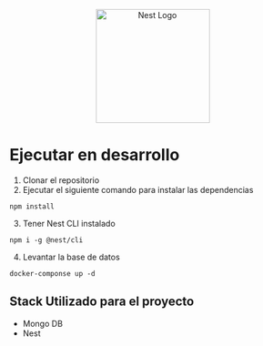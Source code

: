 <p align="center">
  <a href="http://nestjs.com/" target="blank"><img src="https://nestjs.com/img/logo-small.svg" width="200" alt="Nest Logo" /></a>
</p>

[circleci-image]: https://img.shields.io/circleci/build/github/nestjs/nest/master?token=abc123def456
[circleci-url]: https://circleci.com/gh/nestjs/nest

# Ejecutar en desarrollo

1. Clonar el repositorio
2. Ejecutar el siguiente comando para instalar las dependencias

```
npm install
```

3. Tener Nest CLI instalado

```
npm i -g @nest/cli
```

4. Levantar la base de datos

```
docker-componse up -d
```

## Stack Utilizado para el proyecto

- Mongo DB
- Nest
